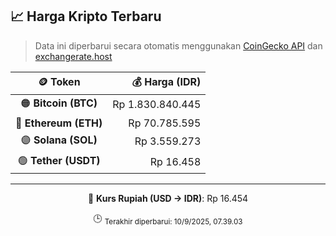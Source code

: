 

<!-- HARGA_KRIPTO -->
## 📈 Harga Kripto Terbaru

> Data ini diperbarui secara otomatis menggunakan [CoinGecko API](https://www.coingecko.com/) dan [exchangerate.host](https://exchangerate.host/)

<div align="center">

| 🪙 Token | 💰 Harga (IDR) |
|:------:|---------------:|
| 🟠 **Bitcoin (BTC)**   | Rp 1.830.840.445 |
| 🔵 **Ethereum (ETH)**  | Rp 70.785.595 |
| 🟣 **Solana (SOL)**    | Rp 3.559.273 |
| 🟢 **Tether (USDT)**   | Rp 16.458 |

---

💱 **Kurs Rupiah (USD → IDR)**: Rp 16.454

🕒 <sub>Terakhir diperbarui: 10/9/2025, 07.39.03</sub>

</div>
<!-- /HARGA_KRIPTO -->